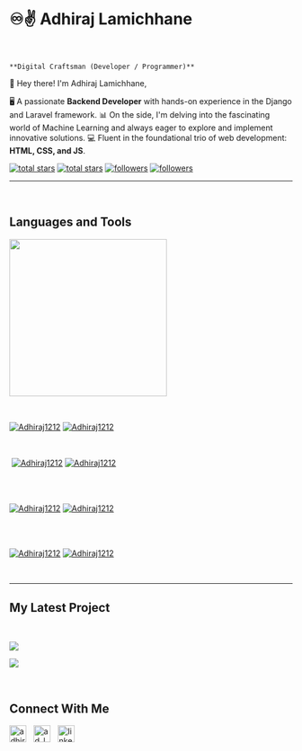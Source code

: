
<h1>♾️✌️ Adhiraj Lamichhane</h1>
<br /> 

                    
`**Digital Craftsman (Developer / Programmer)**`

                    

<p align="left">👋 Hey there! I'm Adhiraj Lamichhane,

🖥️ A passionate **Backend Developer** with hands-on experience in the Django and Laravel framework.
📊 On the side, I'm delving into the fascinating world of Machine Learning and always eager to explore and implement innovative solutions.
💻 Fluent in the foundational trio of web development: **HTML, CSS, and JS**.</p>
<p align="left"> 
  <a href="https://github.com/Adhiraj1212?tab=repositories&sort=stargazers#gh-light-mode-only">
    <img alt="total stars" title="Total stars on GitHub" src="https://custom-icon-badges.demolab.com/github/stars/Adhiraj1212?color=3ea97d&style=for-the-badge&labelColor=40b682&logo=star#gh-light-mode-only"/></a>
  
  <a href="https://github.com/Adhiraj1212?tab=repositories&sort=stargazers#gh-dark-mode-only">
    <img alt="total stars" title="Total stars on GitHub" src="https://custom-icon-badges.demolab.com/github/stars/Adhiraj1212?color=655489&style=for-the-badge&labelColor=c691e9&logo=star#gh-dark-mode-only"/></a>
  
  <a href="https://github.com/Adhiraj1212?tab=followers#gh-light-mode-only">
    <img alt="followers" title="Follow me on Github" src="https://custom-icon-badges.demolab.com/github/followers/Adhiraj1212?color=2c4954&labelColor=2c3e50&style=for-the-badge&logo=person-add&label=Follow&logoColor=white#gh-light-mode-only"/></a>
    
  <a href="https://github.com/Adhiraj1212?tab=followers#gh-dark-mode-only">
    <img alt="followers" title="Follow me on Github" src="https://custom-icon-badges.demolab.com/github/followers/Adhiraj1212?color=dacc84&labelColor=f9e692&style=for-the-badge&logo=person-add&label=Follow&logoColor=white#gh-dark-mode-only"/></a>
</p>

---
<br />

                    

<h2>Languages and Tools</h2> 
<p align="left">
<img width="280px"  src="https://skillicons.dev/icons?i=html,css,js,php,python,django,laravel&perline=9"  />
</p>
<br />

                    

<p><a href="https://github.com/Adhiraj1212#gh-dark-mode-only" target="_blank"><img align="center" src="https://github-readme-stats.vercel.app/api/top-langs/?username=Adhiraj1212&langs_count=6&show_icon=true&layout=compact&theme=nightowl#gh-dark-mode-only" alt="Adhiraj1212" /></a>
  <a href="https://github.com/Adhiraj1212#gh-light-mode-only" target="_blank"><img align="center" src="https://github-readme-stats.vercel.app/api/top-langs/?username=Adhiraj1212&langs_count=6&show_icon=true&layout=compact&theme=vue#gh-light-mode-only" alt="Adhiraj1212" /></a>
</p>

<br />

<p>&nbsp;<a href="https://github.com/Adhiraj1212#gh-dark-mode-only" target="_blank"><img align="center" src="https://github-readme-stats.vercel.app/api?username=Adhiraj1212&count_private=true&show_icons=true&theme=nightowl#gh-dark-mode-only" alt="Adhiraj1212" /></a>
<a href="https://github.com/Adhiraj1212#gh-light-mode-only" target="_blank"><img align="center" src="https://github-readme-stats.vercel.app/api?username=Adhiraj1212&count_private=true&show_icons=true&theme=vue#gh-light-mode-only" alt="Adhiraj1212" /></a>
</p> 
<br>
<br />

<p><a href="https://github.com/Adhiraj1212#gh-dark-mode-only" target="_blank"><img align="center" src="https://streak-stats.demolab.com?user=Adhiraj1212&theme=nightowl#gh-dark-mode-only" alt="Adhiraj1212"/></a>
<a href="https://github.com/Adhiraj1212#gh-light-mode-only" target="_blank"><img align="center" src="https://streak-stats.demolab.com?user=Adhiraj1212&theme=vue#gh-light-mode-only" alt="Adhiraj1212"/></a></p>
<br/>
<br />

<p><a href="https://github.com/Adhiraj1212#gh-dark-mode-only" target="_blank"><img align="center" src="https://github-readme-activity-graph.cyclic.app/graph?username=Adhiraj1212&theme=nightowl#gh-dark-mode-only" alt="Adhiraj1212" /></a>
<a href="https://github.com/Adhiraj1212#gh-light-mode-only" target="_blank"><img align="center" src="https://github-readme-activity-graph.cyclic.app/graph?username=Adhiraj1212&theme=vue#gh-light-mode-only" alt="Adhiraj1212" /></a></p>
<br/>

---


                    

<h2>My Latest Project</h2> 
<br />
<p><a href="https://github.com/Adhiraj1212/pricetag_restapi#gh-dark-mode-only" target="_blank"><img align="center" src="https://github-readme-stats.vercel.app/api/pin/?username=Adhiraj1212&repo=pricetag_restapi&theme=nightowl&show_owner=true#gh-dark-mode-only"/></a></p>
<p><a href="https://github.com/Adhiraj1212/pricetag_restapi#gh-light-mode-only" target="_blank"><img align="center" src="https://github-readme-stats.vercel.app/api/pin/?username=Adhiraj1212&repo=pricetag_restapi&theme=vue&show_owner=true#gh-light-mode-only"/></a></p>
<br />


                    

<h2>Connect With Me</h2> 
<p align="left">
<a href="https://twitter.com/adhiraj_002" target="_blank"><img align="left" width="30px" style="padding-right:10px;" src="https://raw.githubusercontent.com/rahuldkjain/github-profile-readme-generator/master/src/images/icons/Social/twitter.svg" alt="adhiraj_002" /></a>
<a href="https://instagram.com/ad_lamichhane" target="_blank"><img align="left" width="30px" style="padding-right:10px" src="https://raw.githubusercontent.com/rahuldkjain/github-profile-readme-generator/master/src/images/icons/Social/instagram.svg" alt="ad_lamichhane" /></a>
<a href="https://www.linkedin.com/in/adhiraj-lamichhane/" target="_blank"><img align="left" alt="linkedin" width="30px" style="padding-right: 10px;" src="https://cdn.jsdelivr.net/gh/devicons/devicon/icons/linkedin/linkedin-original.svg" /></a>
</p>
